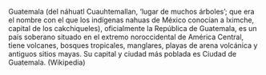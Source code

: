 Guatemala (del náhuatl Cuauhtemallan, ‘lugar de muchos árboles’; que era el nombre con el que los indígenas nahuas de México conocían a Iximche, capital de los cakchiqueles),​ oficialmente la República de Guatemala, es un país soberano situado en el extremo noroccidental de América Central, tiene volcanes, bosques tropicales, manglares, playas de arena volcánica y antiguos sitios mayas. Su capital y ciudad más poblada es Ciudad de Guatemala. (Wikipedia)
